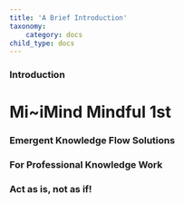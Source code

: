 ```yaml
---
title: 'A Brief Introduction'
taxonomy:
    category: docs
child_type: docs
---
```


### Introduction

# Mi~iMind Mindful 1st

### Emergent Knowledge Flow Solutions
### For Professional Knowledge Work
### Act as is, not as if!
